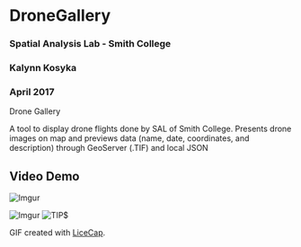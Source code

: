# DroneGallery

### Spatial Analysis Lab - Smith College
### Kalynn Kosyka 
### April 2017

Drone Gallery

A tool to display drone flights done by SAL of Smith College.
Presents drone images on map and previews data (name, date, coordinates, and description) through GeoServer (.TIF) and local JSON

## Video Demo 

![Imgur](http://i.imgur.com/HPCLwct.gif)

![Imgur](http://i.imgur.com/zTONrOD.jpg)
![TIP$](https://i.imgur.com/sRV5ch8.gifv)

GIF created with [LiceCap](http://www.cockos.com/licecap/).
